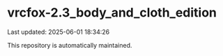 # vrcfox-2.3_body_and_cloth_edition

Last updated: 2025-06-01 18:34:26

This repository is automatically maintained.
